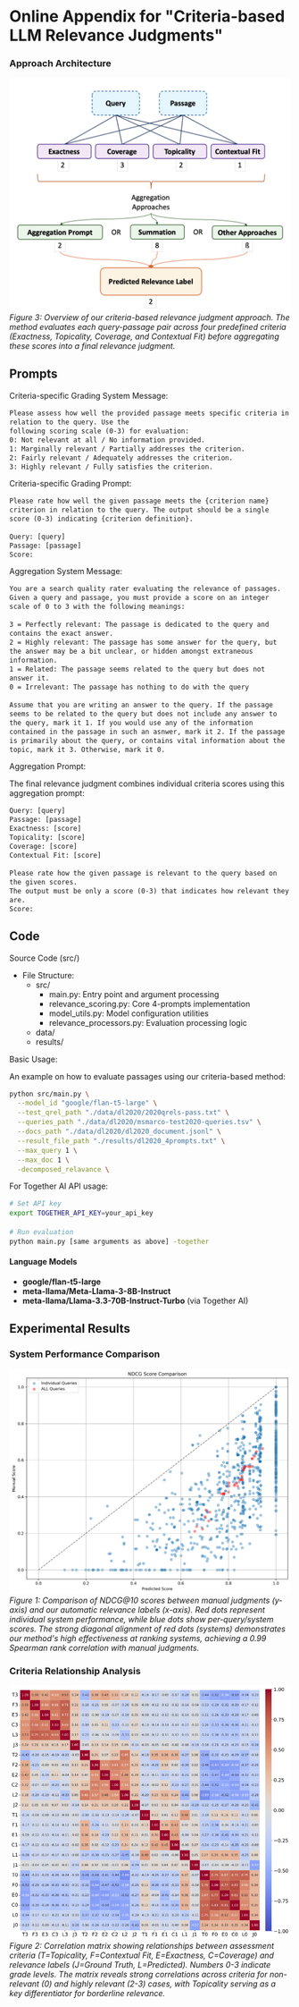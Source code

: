 # Online Appendix for "Criteria-based LLM Relevance Judgments"


### Approach Architecture
![4-Prompts Method Overview](./figures/Screenshot%202025-02-06%20at%2011.43.30%20PM.png)
*Figure 3: Overview of our criteria-based relevance judgment approach. The method evaluates each query-passage pair across four predefined criteria (Exactness, Topicality, Coverage, and Contextual Fit) before aggregating these scores into a final relevance judgment.*
## Prompts

Criteria-specific Grading System Message:

```text 
Please assess how well the provided passage meets specific criteria in relation to the query. Use the
following scoring scale (0-3) for evaluation:
0: Not relevant at all / No information provided.
1: Marginally relevant / Partially addresses the criterion.
2: Fairly relevant / Adequately addresses the criterion.
3: Highly relevant / Fully satisfies the criterion.
```



Criteria-specific Grading Prompt:
```text
Please rate how well the given passage meets the {criterion name} criterion in relation to the query. The output should be a single score (0-3) indicating {criterion definition}.

Query: [query]
Passage: [passage]
Score:
```

Aggregation System Message:
```text
You are a search quality rater evaluating the relevance of passages. Given a query and passage, you must provide a score on an integer scale of 0 to 3 with the following meanings:

3 = Perfectly relevant: The passage is dedicated to the query and contains the exact answer.
2 = Highly relevant: The passage has some answer for the query, but the answer may be a bit unclear, or hidden amongst extraneous information.
1 = Related: The passage seems related to the query but does not answer it.
0 = Irrelevant: The passage has nothing to do with the query

Assume that you are writing an answer to the query. If the passage seems to be related to the query but does not include any answer to the query, mark it 1. If you would use any of the information contained in the passage in such an asnwer, mark it 2. If the passage is primarily about the query, or contains vital information about the topic, mark it 3. Otherwise, mark it 0.
```



Aggregation Prompt:

The final relevance judgment combines individual criteria scores using this aggregation prompt:

```text
Query: [query]
Passage: [passage]
Exactness: [score]
Topicality: [score]
Coverage: [score]
Contextual Fit: [score]

Please rate how the given passage is relevant to the query based on the given scores. 
The output must be only a score (0-3) that indicates how relevant they are.
Score:
```
## Code

Source Code (src/)

- File Structure:
  - src/
    - main.py: Entry point and argument processing
    - relevance_scoring.py: Core 4-prompts implementation
    - model_utils.py: Model configuration utilities
    - relevance_processors.py: Evaluation processing logic
  - data/
  - results/


Basic Usage:

An example on how to evaluate passages using our criteria-based method:
```bash
python src/main.py \
  --model_id "google/flan-t5-large" \
  --test_qrel_path "./data/dl2020/2020qrels-pass.txt" \
  --queries_path "./data/dl2020/msmarco-test2020-queries.tsv" \
  --docs_path "./data/dl2020/dl2020_document.jsonl" \
  --result_file_path "./results/dl2020_4prompts.txt" \
  --max_query 1 \
  --max_doc 1 \
  -decomposed_relavance \
```

For Together AI API usage:

```bash
# Set API key
export TOGETHER_API_KEY=your_api_key

# Run evaluation
python main.py [same arguments as above] -together
```


#### Language Models
- **google/flan-t5-large**
- **meta-llama/Meta-Llama-3-8B-Instruct** 
- **meta-llama/Llama-3.3-70B-Instruct-Turbo** (via Together AI)

## Experimental Results

### System Performance Comparison
![System Performance Scatter Plot](./figures/scatter_4prompts-llama3-8b_ndcg10.png)
*Figure 1: Comparison of NDCG@10 scores between manual judgments (y-axis) and our automatic relevance labels (x-axis). Red dots represent individual system performance, while blue dots show per-query/system scores. The strong diagonal alignment of red dots (systems) demonstrates our method's high effectiveness at ranking systems, achieving a 0.99 Spearman rank correlation with manual judgments.*

### Criteria Relationship Analysis
![Criteria Correlation Matrix](./figures/correlation_matrix_.png)
*Figure 2: Correlation matrix showing relationships between assessment criteria (T=Topicality, F=Contextual Fit, E=Exactness, C=Coverage) and relevance labels (J=Ground Truth, L=Predicted). Numbers 0-3 indicate grade levels. The matrix reveals strong correlations across criteria for non-relevant (0) and highly relevant (2-3) cases, with Topicality serving as a key differentiator for borderline relevance.*





